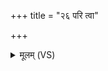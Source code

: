 +++
title = "२६ परि त्वा"

+++
<details><summary>मूलम् (VS)</summary>

परि॑ त्वा पातु समा॒नेभ्यो॑ऽभिचा॒रात्सब॑न्धुभ्यः।  
अम॑म्रिर्भवा॒मृतो॑ऽतिजी॒वो मा ते॑ हासिषु॒रस॑वः॒ शरी॑रम् ॥
</details>